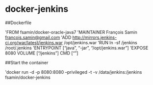 docker-jenkins
==============

##Dockerfile

'FROM fsamin/docker-oracle-java7
'MAINTAINER François Samin francois.samin@gmail.com
'ADD http://mirrors.jenkins-ci.org/war/latest/jenkins.war /opt/jenkins.war 
'RUN ln -sf /jenkins /root/.jenkins
'ENTRYPOINT [“java”, “-jar”, “/opt/jenkins.war”] 
'EXPOSE 8080 VOLUME [“/jenkins”] 
CMD [“”]

##Start the container

'docker run -d -p 8080:8080 –privileged -t -v /data/jenkins:/jenkins fsamin/docker-jenkins
